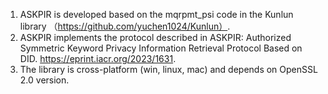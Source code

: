 1. ASKPIR is developed based on the mqrpmt_psi code in the Kunlun library （https://github.com/yuchen1024/Kunlun）.
2. ASKPIR implements the protocol described in ASKPIR: Authorized Symmetric Keyword Privacy Information Retrieval Protocol Based on DID. https://eprint.iacr.org/2023/1631.
3. The library is cross-platform (win, linux, mac) and depends on OpenSSL 2.0 version.


